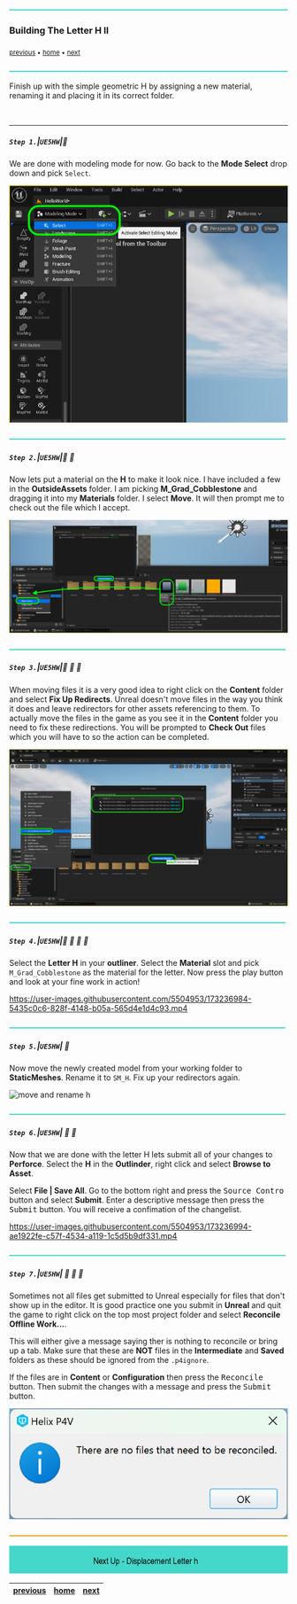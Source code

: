 ![](../images/line3.png)

### Building The Letter H II

<sub>[previous](../building-h/README.md#user-content-building-the-letter-h) • [home](../README.md#user-content-ue4-hello-world) • [next](../displacement-h/README.md#user-content-displacment-h)</sub>

![](../images/line3.png)

Finish up with the simple geometric H by assigning a new material, renaming it and placing it in its correct folder.

<br>

---


##### `Step 1.`\|`UE5HW`|:small_blue_diamond:

We are done with modeling mode for now.  Go back to the **Mode Select** drop down and pick `Select`.

![return to select mode](images/goBackToSelect.png)

![](../images/line2.png)

##### `Step 2.`\|`UE5HW`|:small_blue_diamond: :small_blue_diamond: 

Now lets put a material on the **H** to make it look nice.  I have included a few in the **OutsideAssets** folder.  I am picking **M_Grad_Cobblestone** and dragging it into my **Materials** folder.  I select **Move**.  It will then prompt me to check out the file which I accept.

![checkout and move m_grad_cobblestone to materials folder](images/dragCheckout.png)

![](../images/line2.png)

##### `Step 3.`\|`UE5HW`|:small_blue_diamond: :small_blue_diamond: :small_blue_diamond:

When moving files it is a very good idea to right click on the **Content** folder and select **Fix Up Redirects**.  Unreal doesn't move files in the way you think it does and leave redirectors for other assets referencing to them.  To actually move the files in the game as you see it in the **Content** folder you need to fix these redirections.  You will be prompted to **Check Out** files which you will have to so the action can be completed.

![fix up redirectors](images/FixUpRedirects.png)

![](../images/line2.png)

##### `Step 4.`\|`UE5HW`|:small_blue_diamond: :small_blue_diamond: :small_blue_diamond: :small_blue_diamond:

Select the **Letter H** in your **outliner**.  Select the **Material** slot and pick `M_Grad_Cobblestone` as the material for the letter.  Now press the play button and look at your fine work in action! 

https://user-images.githubusercontent.com/5504953/173236984-5435c0c6-828f-4148-b05a-565d4e1d4c93.mp4

![](../images/line2.png)

##### `Step 5.`\|`UE5HW`| :small_orange_diamond:

Now move the newly created model from your working folder to **StaticMeshes**.  Rename it to `SM_H`. Fix up your redirectors again.

![move and rename h](images/MoveRenameH.png)

![](../images/line2.png)

##### `Step 6.`\|`UE5HW`| :small_orange_diamond: :small_blue_diamond:

Now that we are done with the letter H lets submit all of your changes to **Perforce**.  Select the **H** in the **Outlinder**, right click and select **Browse to Asset**.

Select **File | Save All**. Go to the bottom right and press the <kbd>Source Contro</kbd> button and select **Submit**.  Enter a descriptive message then press the <kbd>Submit</kbd> button. You will receive a confimation of the changelist.   

https://user-images.githubusercontent.com/5504953/173236994-ae1922fe-c57f-4534-a119-1c5d5b9df331.mp4


![](../images/line2.png)

##### `Step 7.`\|`UE5HW`| :small_orange_diamond: :small_blue_diamond: :small_blue_diamond:

Sometimes not all files get submitted to Unreal especially for files that don't show up in the editor.  It is good practice one you submit in **Unreal** and quit the game to right click on the top most project folder and select **Reconcile Offline Work...**.

This will either give a message saying ther is nothing to reconcile or bring up a tab.  Make sure that these are **NOT** files in the **Intermediate** and **Saved** folders as these should be ignored from the `.p4ignore`.

If the files are in **Content** or **Configuration** then press the <kbd>Reconcile</kbd> button.  Then submit the changes with a message and press the <kbd>Submit</kbd> button.

![fnothing to reconcile](images/nothingToReconcile.png)

![](../images/line.png)

![next up displacement H](images/banner.png)

| [previous](../building-h/README.md#user-content-building-the-letter-h)| [home](../README.md#user-content-ue4-hello-world) | [next](../displacement-h/README.md#user-content-displacment-h)|
|---|---|---|
